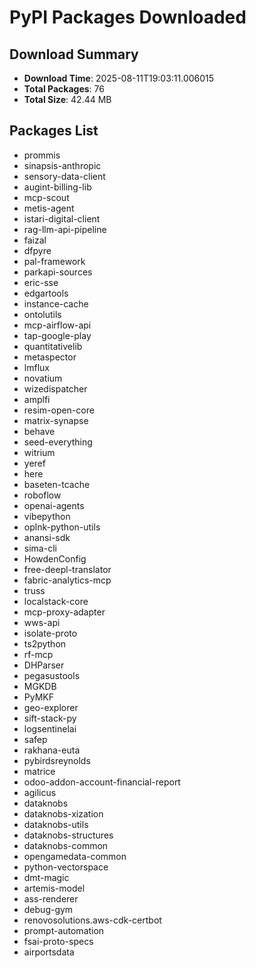 # PyPI Packages Downloaded

## Download Summary
- **Download Time**: 2025-08-11T19:03:11.006015
- **Total Packages**: 76
- **Total Size**: 42.44 MB

## Packages List
- prommis
- sinapsis-anthropic
- sensory-data-client
- augint-billing-lib
- mcp-scout
- metis-agent
- istari-digital-client
- rag-llm-api-pipeline
- faizal
- dfpyre
- pal-framework
- parkapi-sources
- eric-sse
- edgartools
- instance-cache
- ontolutils
- mcp-airflow-api
- tap-google-play
- quantitativelib
- metaspector
- lmflux
- novatium
- wizedispatcher
- amplfi
- resim-open-core
- matrix-synapse
- behave
- seed-everything
- witrium
- yeref
- here
- baseten-tcache
- roboflow
- openai-agents
- vibepython
- oplnk-python-utils
- anansi-sdk
- sima-cli
- HowdenConfig
- free-deepl-translator
- fabric-analytics-mcp
- truss
- localstack-core
- mcp-proxy-adapter
- wws-api
- isolate-proto
- ts2python
- rf-mcp
- DHParser
- pegasustools
- MGKDB
- PyMKF
- geo-explorer
- sift-stack-py
- logsentinelai
- safep
- rakhana-euta
- pybirdsreynolds
- matrice
- odoo-addon-account-financial-report
- agilicus
- dataknobs
- dataknobs-xization
- dataknobs-utils
- dataknobs-structures
- dataknobs-common
- opengamedata-common
- python-vectorspace
- dmt-magic
- artemis-model
- ass-renderer
- debug-gym
- renovosolutions.aws-cdk-certbot
- prompt-automation
- fsai-proto-specs
- airportsdata

